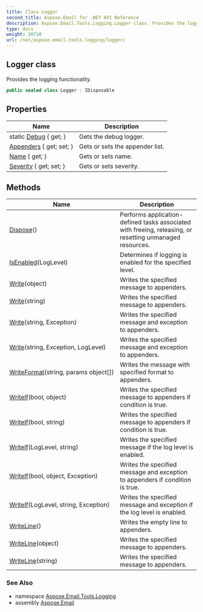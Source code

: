 ```yaml
---
title: Class Logger
second_title: Aspose.Email for .NET API Reference
description: Aspose.Email.Tools.Logging.Logger class. Provides the logging functionality
type: docs
weight: 20710
url: /net/aspose.email.tools.logging/logger/
---
```

## Logger class

Provides the logging functionality.

```csharp
public sealed class Logger : IDisposable
```

## Properties

| Name | Description |
| --- | --- |
| static [Debug](../../aspose.email.tools.logging/logger/debug/) { get; } | Gets the debug logger. |
| [Appenders](../../aspose.email.tools.logging/logger/appenders/) { get; set; } | Gets or sets the appender list. |
| [Name](../../aspose.email.tools.logging/logger/name/) { get; } | Gets or sets name. |
| [Severity](../../aspose.email.tools.logging/logger/severity/) { get; set; } | Gets or sets severity. |

## Methods

| Name | Description |
| --- | --- |
| [Dispose](../../aspose.email.tools.logging/logger/dispose/)() | Performs application-defined tasks associated with freeing, releasing, or resetting unmanaged resources. |
| [IsEnabled](../../aspose.email.tools.logging/logger/isenabled/)(LogLevel) | Determines if logging is enabled for the specified level. |
| [Write](../../aspose.email.tools.logging/logger/write/#write)(object) | Writes the specified message to appenders. |
| [Write](../../aspose.email.tools.logging/logger/write/#write_1)(string) | Writes the specified message to appenders. |
| [Write](../../aspose.email.tools.logging/logger/write/#write_2)(string, Exception) | Writes the specified message and exception to appenders. |
| [Write](../../aspose.email.tools.logging/logger/write/#write_3)(string, Exception, LogLevel) | Writes the specified message and exception to appenders. |
| [WriteFormat](../../aspose.email.tools.logging/logger/writeformat/)(string, params object[]) | Writes the message with specified format to appenders. |
| [WriteIf](../../aspose.email.tools.logging/logger/writeif/#writeif_2)(bool, object) | Writes the specified message to appenders if condition is true. |
| [WriteIf](../../aspose.email.tools.logging/logger/writeif/#writeif_4)(bool, string) | Writes the specified message to appenders if condition is true. |
| [WriteIf](../../aspose.email.tools.logging/logger/writeif/#writeif)(LogLevel, string) | Writes the specified message if the log level is enabled. |
| [WriteIf](../../aspose.email.tools.logging/logger/writeif/#writeif_3)(bool, object, Exception) | Writes the specified message and exception to appenders if condition is true. |
| [WriteIf](../../aspose.email.tools.logging/logger/writeif/#writeif_1)(LogLevel, string, Exception) | Writes the specified message and exception if the log level is enabled. |
| [WriteLine](../../aspose.email.tools.logging/logger/writeline/#writeline)() | Writes the empty line to appenders. |
| [WriteLine](../../aspose.email.tools.logging/logger/writeline/#writeline_1)(object) | Writes the specified message to appenders. |
| [WriteLine](../../aspose.email.tools.logging/logger/writeline/#writeline_2)(string) | Writes the specified message to appenders. |

### See Also

* namespace [Aspose.Email.Tools.Logging](../../aspose.email.tools.logging/)
* assembly [Aspose.Email](../../)


